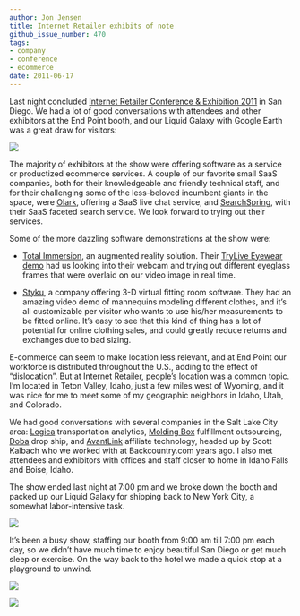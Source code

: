 ```yaml
---
author: Jon Jensen
title: Internet Retailer exhibits of note
github_issue_number: 470
tags:
- company
- conference
- ecommerce
date: 2011-06-17
---
```


Last night concluded [Internet Retailer Conference & Exhibition 2011](https://web.archive.org/web/20110811074600/irce.internetretailer.com/2011/) in San Diego. We had a lot of good conversations with attendees and other exhibitors at the End Point booth, and our Liquid Galaxy with Google Earth was a great draw for visitors:

![](/blog/2011/06/internet-retailer-exhibitors-of-note/image-0.jpg)

The majority of exhibitors at the show were offering software as a service or productized ecommerce services. A couple of our favorite small SaaS companies, both for their knowledgeable and friendly technical staff, and for their challenging some of the less-beloved incumbent giants in the space, were [Olark](https://www.olark.com/), offering a SaaS live chat service, and [SearchSpring](https://www.searchspring.com/), with their SaaS faceted search service. We look forward to trying out their services.

Some of the more dazzling software demonstrations at the show were:

- [Total Immersion](http://www.t-immersion.com/), an augmented reality solution. Their [TryLive Eyewear demo](http://www.t-immersion.com/en,trylive-eyewear,932.html) had us looking into their webcam and trying out different eyeglass frames that were overlaid on our video image in real time.

- [Styku](https://www.styku.com/), a company offering 3-D virtual fitting room software. They had an amazing video demo of mannequins modeling different clothes, and it’s all customizable per visitor who wants to use his/her measurements to be fitted online. It’s easy to see that this kind of thing has a lot of potential for online clothing sales, and could greatly reduce returns and exchanges due to bad sizing.

E-commerce can seem to make location less relevant, and at End Point our workforce is distributed throughout the U.S., adding to the effect of “dislocation”. But at Internet Retailer, people’s location was a common topic. I’m located in Teton Valley, Idaho, just a few miles west of Wyoming, and it was nice for me to meet some of my geographic neighbors in Idaho, Utah, and Colorado.

We had good conversations with several companies in the Salt Lake City area: [Logica](https://web.archive.org/web/20110706081026/http://logicacorp.com/) transportation analytics, [Molding Box](https://web.archive.org/web/20110618074337/http://www.moldingbox.com/) fulfillment outsourcing, [Doba](https://www.doba.com/) drop ship, and [AvantLink](https://www.avantlink.com/) affiliate technology, headed up by Scott Kalbach who we worked with at Backcountry.com years ago. I also met attendees and exhibitors with offices and staff closer to home in Idaho Falls and Boise, Idaho.

The show ended last night at 7:00 pm and we broke down the booth and packed up our Liquid Galaxy for shipping back to New York City, a somewhat labor-intensive task.

![](/blog/2011/06/internet-retailer-exhibitors-of-note/image-1.jpg)

It’s been a busy show, staffing our booth from 9:00 am till 7:00 pm each day, so we didn’t have much time to enjoy beautiful San Diego or get much sleep or exercise. On the way back to the hotel we made a quick stop at a playground to unwind.

![](/blog/2011/06/internet-retailer-exhibitors-of-note/image-2.jpg)

![](/blog/2011/06/internet-retailer-exhibitors-of-note/image-3.jpg)
